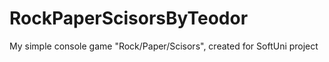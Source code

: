 # RockPaperScisorsByTeodor
My simple console game "Rock/Paper/Scisors", created for SoftUni project
